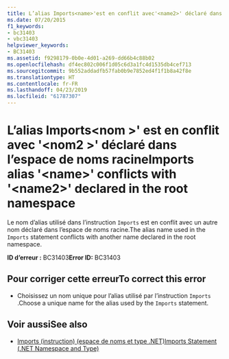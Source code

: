 ```yaml
---
title: L’alias Imports<name>'est en conflit avec'<name2>' déclaré dans l’espace de noms racine
ms.date: 07/20/2015
f1_keywords:
- bc31403
- vbc31403
helpviewer_keywords:
- BC31403
ms.assetid: f9298179-0b0e-4d01-a269-dd66b4c88b02
ms.openlocfilehash: df4ec802c006f1d05c6d3a1fc4d1535db4cef713
ms.sourcegitcommit: 9b552addadfb57fab0b9e7852ed4f1f1b8a42f8e
ms.translationtype: HT
ms.contentlocale: fr-FR
ms.lasthandoff: 04/23/2019
ms.locfileid: "61787307"
---
```

# <a name="imports-alias-name-conflicts-with-name2-declared-in-the-root-namespace"></a><span data-ttu-id="7fe02-102">L’alias Imports\<nom >' est en conflit avec '\<nom2 >' déclaré dans l’espace de noms racine</span><span class="sxs-lookup"><span data-stu-id="7fe02-102">Imports alias '\<name>' conflicts with '\<name2>' declared in the root namespace</span></span>
<span data-ttu-id="7fe02-103">Le nom d’alias utilisé dans l’instruction `Imports` est en conflit avec un autre nom déclaré dans l’espace de noms racine.</span><span class="sxs-lookup"><span data-stu-id="7fe02-103">The alias name used in the `Imports` statement conflicts with another name declared in the root namespace.</span></span>  
  
 <span data-ttu-id="7fe02-104">**ID d’erreur :** BC31403</span><span class="sxs-lookup"><span data-stu-id="7fe02-104">**Error ID:** BC31403</span></span>  
  
## <a name="to-correct-this-error"></a><span data-ttu-id="7fe02-105">Pour corriger cette erreur</span><span class="sxs-lookup"><span data-stu-id="7fe02-105">To correct this error</span></span>  
  
- <span data-ttu-id="7fe02-106">Choisissez un nom unique pour l’alias utilisé par l’instruction `Imports` .</span><span class="sxs-lookup"><span data-stu-id="7fe02-106">Choose a unique name for the alias used by the `Imports` statement.</span></span>  
  
## <a name="see-also"></a><span data-ttu-id="7fe02-107">Voir aussi</span><span class="sxs-lookup"><span data-stu-id="7fe02-107">See also</span></span>

- [<span data-ttu-id="7fe02-108">Imports (instruction) (espace de noms et type .NET)</span><span class="sxs-lookup"><span data-stu-id="7fe02-108">Imports Statement (.NET Namespace and Type)</span></span>](../../visual-basic/language-reference/statements/imports-statement-net-namespace-and-type.md)
